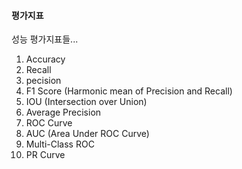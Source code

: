 #### 평가지표 


성능 평가지표들...

  1. Accuracy
  2. Recall
  3. pecision
  4. F1 Score (Harmonic mean of Precision and Recall)
  5. IOU (Intersection over Union)
  6. Average Precision
  7. ROC Curve
  8. AUC (Area Under ROC Curve)
  9. Multi-Class ROC
  10. PR Curve

